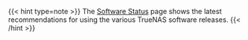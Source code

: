 &NewLine;

{{< hint type=note >}}
The <a href="https://www.truenas.com/software-status/" target="_blank">Software Status</a> page shows the latest recommendations for using the various TrueNAS software releases.
{{< /hint >}}